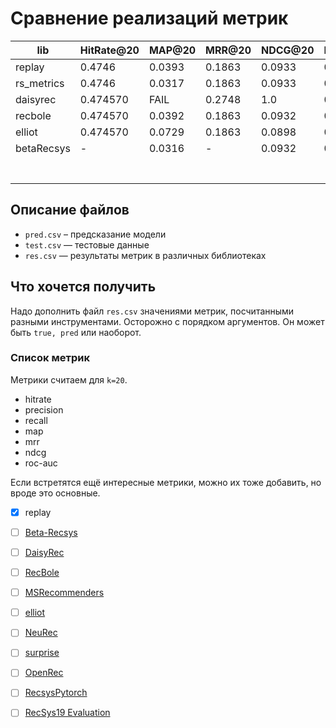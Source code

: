 # Сравнение реализаций метрик

| lib        | HitRate@20 | MAP@20 | MRR@20 | NDCG@20 | Precision@20 | Recall@20 | RocAuc@20 |
| ---------- | ---------- | ------ | ------ | ------- | ------------ | --------- | --------- |
| replay     | 0.4746     | 0.0393 | 0.1863 | 0.0933  | 0.0575       | 0.0963    | 0.2832    |
| rs_metrics | 0.4746     | 0.0317 | 0.1863 | 0.0933  | 0.0575       | 0.0963    | —         |
| daisyrec   | 0.474570   | FAIL   | 0.2748 | 1.0     | 0.0575       | 0.0963    | FAIL      |
| recbole    | 0.474570   | 0.0392 | 0.1863 | 0.0932  | 0.0575       | 0.0963    | 0.28317*  |
| elliot     | 0.474570   | 0.0729 | 0.1863 | 0.0898  | 0.0575       | 0.0963    | 0.62689   |
| betaRecsys | -          | 0.0316 | -      | 0.0932  | 0.0575       | 0.0963    | 0.51050   |
|            |            |        |        |         |              |           |           |
|            |            |        |        |         |              |           |           |
|            |            |        |        |         |              |           |           |
|            |            |        |        |         |              |           |           |
|            |            |        |        |         |              |           |           |
|            |            |        |        |         |              |           |           |
|            |            |        |        |         |              |           |           |



## Описание файлов

- `pred.csv` – предсказание модели
- `test.csv` — тестовые данные
- `res.csv` — результаты метрик в различных библиотеках



## Что хочется получить 

Надо дополнить файл `res.csv` значениями метрик, посчитанными разными инструментами. Осторожно с порядком аргументов. Он может быть `true, pred` или наоборот.



### Список метрик 

Метрики считаем для `k=20`.

- hitrate
- precision
- recall
- map
- mrr
- ndcg
- roc-auc

Если встретятся ещё интересные метрики, можно их тоже добавить, но вроде это основные.



- [x] replay
- [ ] [Beta-Recsys](https://github.com/beta-team/beta-recsys)
- [ ] [DaisyRec](https://github.com/AmazingDD/daisyRec)
- [ ] [RecBole](https://github.com/RUCAIBox/RecBole)
- [ ] [MSRecommenders](https://github.com/microsoft/recommenders)
- [ ] [elliot](https://github.com/sisinflab/elliot)
- [ ] [NeuRec](https://github.com/wubinzzu/NeuRec)
- [ ] [surprise](https://github.com/NicolasHug/Surprise)
- [ ] [OpenRec](https://github.com/ylongqi/openrec)
- [ ] [RecsysPytorch](https://github.com/yoongi0428/RecSys_PyTorch)
- [ ] [RecSys19 Evaluation](https://github.com/MaurizioFD/RecSys2019_DeepLearning_Evaluation)

